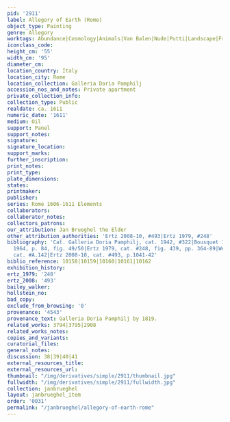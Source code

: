 ```yaml
---
pid: '2911'
label: Allegory of Earth (Rome)
object_type: Painting
genre: Allegory
worktags: Abundance|Cosmology|Animals|Van Balen|Nude|Putti|Landscape|Fruit
iconclass_code:
height_cm: '55'
width_cm: '95'
diameter_cm:
location_country: Italy
location_city: Rome
location_collection: Galleria Doria Pamphilj
accession_nos_and_notes: Private apartment
private_collection_info:
collection_type: Public
realdate: ca. 1611
numeric_date: '1611'
medium: Oil
support: Panel
support_notes:
signature:
signature_location:
support_marks:
further_inscription:
print_notes:
print_type:
plate_dimensions:
states:
printmaker:
publisher:
series: Rome 1606-1611 Elements
collaborators:
collaborator_notes:
collectors_patrons:
our_attribution: Jan Brueghel the Elder
other_attribution_authorities: 'Ertz 2008-10, #493|Ertz 1979, #248'
bibliography: 'Cat. Galleria Doria Pamphilj, cat. 1942, #322|Bousquet 1954, p. 100|Eemans
  1964, p. 84, fig. 49/50|Ertz 1979, cat. #248, fig. 439, pp. 364-89|Werche 2004,
  cat. #A.142|Ertz 2008-10, cat. #493, p.1041-42'
biblio_reference: 10158|10159|10160|10161|10162
exhibition_history:
ertz_1979: '248'
ertz_2008: '493'
bailey_walker:
hollstein_no:
bad_copy:
exclude_from_browsing: '0'
provenance: '4543'
provenance_text: Galleria Doria Pamphilj by 1819.
related_works: 3794|3795|2908
related_works_notes:
copies_and_variants:
curatorial_files:
general_notes:
discussion: 38|39|40|41
external_resources_title:
external_resources_url:
thumbnail: "/img/derivatives/simple/2911/thumbnail.jpg"
fullwidth: "/img/derivatives/simple/2911/fullwidth.jpg"
collection: janbrueghel
layout: janbrueghel_item
order: '0031'
permalink: "/janbrueghel/allegory-of-earth-rome"
---
```

